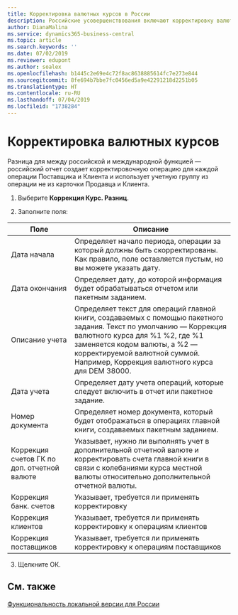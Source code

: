 ```yaml
---
title: Корректировка валютных курсов в России
description: Российские усовершенствования включают корректировку валютных курсов.
author: DianaMalina
ms.service: dynamics365-business-central
ms.topic: article
ms.search.keywords: ''
ms.date: 07/02/2019
ms.reviewer: edupont
ms.author: soalex
ms.openlocfilehash: b1445c2e69e4c72f8ac8638885614fc7e273e844
ms.sourcegitcommit: 8fe694b7bbe7fc0456ed5a9e42291218d2251b05
ms.translationtype: HT
ms.contentlocale: ru-RU
ms.lasthandoff: 07/04/2019
ms.locfileid: "1738284"
---
```

# <a name="adjust-exchange-rates"></a>Корректировка валютных курсов

Разница для между российской и международной функцией — российский отчет создает корректировочную операцию для каждой операции Поставщика и Клиента и использует учетную группу из операции не из карточки Продавца и Клиента.

1. Выберите **Коррекция Курс. Разниц**.

2.  Заполните поля:

   | Поле                                           | Описание                                                  |
   | ----------------------------------------------- | ------------------------------------------------------------ |
   | Дата начала                                   | Определяет начало периода, операции за который должны быть скорректированы. Как правило, поле оставляется пустым, но вы можете указать дату. |
   | Дата окончания                                     | Определяет дату, до которой информация будет обрабатываться отчетом или пакетным заданием. |
   | Описание учета                             | Определяет текст для операций главной книги, создаваемых с помощью пакетного задания. Текст по умолчанию — Коррекция валютного курса для %1 %2, где %1 заменяется кодом валюты, а %2 — корректируемой валютной суммой. Например, Коррекция валютного курса для DEM 38000. |
   | Дата учета                                    | Определяет дату учета операций, которые следует включить в отчет или пакетное задание. |
   | Номер документа                                    | Определяет номер документа, который будет отображаться в операциях главной книги, создаваемых пакетным заданием. |
   | Коррекция счетов ГК по доп. отчетной валюте | Указывает, нужно ли выполнять учет в дополнительной отчетной валюте и корректировать счета главной книги в связи с колебаниями курса местной валюты относительно дополнительной отчетной валюты. |
   | Коррекция банк. счетов                            | Указывает, требуется ли применять корректировку                              |
   | Коррекция клиентов                                 | Указывает, требуется ли применять корректировку к операциям клиентов             |
   | Коррекция поставщиков                                   | Указывает, требуется ли применять корректировку к операциям поставщиков               |

   3. Щелкните ОК.
   
   ## <a name="see-also"></a>См. также 

[Функциональность локальной версии для России](russia-local-functionality.md)
